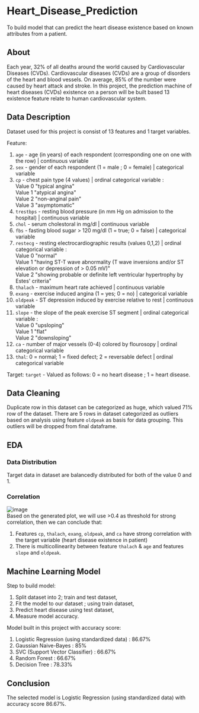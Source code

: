 # Heart_Disease_Prediction
To build model that can predict the heart disease existence based on known attributes from a patient. 

## About
Each year, 32% of all deaths around the world caused by Cardiovascular Diseases (CVDs). Cardiovascular diseases (CVDs) are a group of disorders of the heart and blood vessels. On average, 85% of the number were caused by heart attack and stroke. In this project, the prediction machine of heart diseases (CVDs) existence on a person will be built based 13 existence feature relate to human cardiovascular system.


## Data Description
Dataset used for this project is consist of 13 features and 1 target variables.

Feature:
1. `age` - age (in years) of each respondent (corresponding one on one with the row) | continuous variable
2. `sex` - gender of each respondent (1 = male ; 0 = female) | categorical variable
3. `cp` - chest pain type (4 values) | ordinal categorical variable :  
Value 0 "typical angina"  
Value 1 "atypical angina"  
Value 2 "non-anginal pain"  
Value 3 "asymptomatic"
4. `trestbps` - resting blood pressure (in mm Hg on admission to the hospital) | continuous variable
5. `chol` - serum cholestoral in mg/dl | continuous variable
6. `fbs` - fasting blood sugar > 120 mg/dl (1 = true; 0 = false) | categorical variable
7. `restecg` - resting electrocardiographic results (values 0,1,2) | ordinal categorical variable :   
Value 0 "normal"  
Value 1 "having ST-T wave abnormality (T wave inversions and/or ST elevation or depression of > 0.05 mV)"  
Value 2 "showing probable or definite left ventricular hypertrophy by Estes' criteria" 
8. `thalach` - maximum heart rate achieved | continuous variable
9. `exang` - exercise induced angina (1 = yes; 0 = no) | categorical variable
10. `oldpeak` - ST depression induced by exercise relative to rest | continuous variable
11. `slope` - the slope of the peak exercise ST segment | ordinal categorical variable :  
Value 0 "upsloping"  
Value 1 "flat"  
Value 2 "downsloping"
12. `ca` - number of major vessels (0-4) colored by flourosopy | ordinal categorical variable 
13. `thal`: 0 = normal; 1 = fixed defect; 2 = reversable defect | ordinal categorical variable

Target: 
`target` - Valued as follows: 0 = no heart disease ; 1 = heart disease.


## Data Cleaning
Duplicate row in this dataset can be categorized as huge, which valued 71% row of the dataset.
There are 5 rows in dataset categorized as outliers based on analysis using feature `oldpeak` as basis for data grouping. This outliers will be dropped from final dataframe.


## EDA

### Data Distribution
Target data in dataset are balancedly distributed for both of the value 0 and 1.

### Correlation
![image](https://user-images.githubusercontent.com/88548913/138568292-ab68a95d-86ab-49b2-b5ff-58e2dc8dd313.png)  
Based on the generated plot, we will use >0.4 as threshold for strong correlation, then we can conclude that:  
1. Features `cp`, `thalach`, `exang`, `oldpeak`, and `ca` have strong correlation with the target variable (heart disease existence in patient)
2. There is multicollinearity between feature `thalach` & `age` and features `slope` and `oldpeak`.


## Machine Learning Model
Step to build model:
1. Split dataset into 2; train and test dataset,
2. Fit the model to our dataset ; using train dataset,
3. Predict heart disease using test dataset,
4. Measure model accuracy.

Model built in this project with accuracy score:
1. Logistic Regression (using standardized data) : 86.67%
2. Gaussian Naive-Bayes : 85%
3. SVC (Support Vector Classifier) : 66.67%
4. Random Forest : 66.67%
5. Decision Tree : 78.33%


## Conclusion
The selected model is Logistic Regression (using standardized data) with accuracy score 86.67%.
